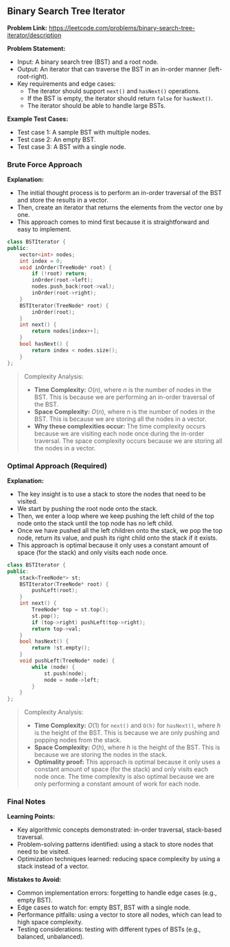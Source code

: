## Binary Search Tree Iterator

**Problem Link:** https://leetcode.com/problems/binary-search-tree-iterator/description

**Problem Statement:**
- Input: A binary search tree (BST) and a root node.
- Output: An iterator that can traverse the BST in an in-order manner (left-root-right).
- Key requirements and edge cases:
  - The iterator should support `next()` and `hasNext()` operations.
  - If the BST is empty, the iterator should return `false` for `hasNext()`.
  - The iterator should be able to handle large BSTs.

**Example Test Cases:**

- Test case 1: A sample BST with multiple nodes.
- Test case 2: An empty BST.
- Test case 3: A BST with a single node.

### Brute Force Approach

**Explanation:**
- The initial thought process is to perform an in-order traversal of the BST and store the results in a vector.
- Then, create an iterator that returns the elements from the vector one by one.
- This approach comes to mind first because it is straightforward and easy to implement.

```cpp
class BSTIterator {
public:
    vector<int> nodes;
    int index = 0;
    void inOrder(TreeNode* root) {
        if (!root) return;
        inOrder(root->left);
        nodes.push_back(root->val);
        inOrder(root->right);
    }
    BSTIterator(TreeNode* root) {
        inOrder(root);
    }
    int next() {
        return nodes[index++];
    }
    bool hasNext() {
        return index < nodes.size();
    }
};
```

> Complexity Analysis:
> - **Time Complexity:** $O(n)$, where $n$ is the number of nodes in the BST. This is because we are performing an in-order traversal of the BST.
> - **Space Complexity:** $O(n)$, where $n$ is the number of nodes in the BST. This is because we are storing all the nodes in a vector.
> - **Why these complexities occur:** The time complexity occurs because we are visiting each node once during the in-order traversal. The space complexity occurs because we are storing all the nodes in a vector.

### Optimal Approach (Required)

**Explanation:**
- The key insight is to use a stack to store the nodes that need to be visited.
- We start by pushing the root node onto the stack.
- Then, we enter a loop where we keep pushing the left child of the top node onto the stack until the top node has no left child.
- Once we have pushed all the left children onto the stack, we pop the top node, return its value, and push its right child onto the stack if it exists.
- This approach is optimal because it only uses a constant amount of space (for the stack) and only visits each node once.

```cpp
class BSTIterator {
public:
    stack<TreeNode*> st;
    BSTIterator(TreeNode* root) {
        pushLeft(root);
    }
    int next() {
        TreeNode* top = st.top();
        st.pop();
        if (top->right) pushLeft(top->right);
        return top->val;
    }
    bool hasNext() {
        return !st.empty();
    }
    void pushLeft(TreeNode* node) {
        while (node) {
            st.push(node);
            node = node->left;
        }
    }
};
```

> Complexity Analysis:
> - **Time Complexity:** $O(1)$ for `next()` and `O(h)` for `hasNext()`, where $h$ is the height of the BST. This is because we are only pushing and popping nodes from the stack.
> - **Space Complexity:** $O(h)$, where $h$ is the height of the BST. This is because we are storing the nodes in the stack.
> - **Optimality proof:** This approach is optimal because it only uses a constant amount of space (for the stack) and only visits each node once. The time complexity is also optimal because we are only performing a constant amount of work for each node.

### Final Notes

**Learning Points:**
- Key algorithmic concepts demonstrated: in-order traversal, stack-based traversal.
- Problem-solving patterns identified: using a stack to store nodes that need to be visited.
- Optimization techniques learned: reducing space complexity by using a stack instead of a vector.

**Mistakes to Avoid:**
- Common implementation errors: forgetting to handle edge cases (e.g., empty BST).
- Edge cases to watch for: empty BST, BST with a single node.
- Performance pitfalls: using a vector to store all nodes, which can lead to high space complexity.
- Testing considerations: testing with different types of BSTs (e.g., balanced, unbalanced).